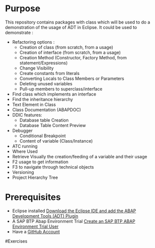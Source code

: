 # Purpose

This repository contains packages with class which will be used to do a demonstration of the usage of ADT in Eclipse.
It could be used to demonstrate :
- Refactoring options :
  - Creation of class (from scratch, from a usage)
  - Creation of interface (from scratch, from a usage)
  - Creation Method (Constructor, Factory Method, from statement/Expressions)
  - Change Visibility
  - Create constants from literals
  - Converting Locals to Class Members or Parameters
  - Deleting unused variables
  - Pull-up members to superclass/interface
- Find class which implements an interface
- Find the inheritance hierarchy
- Text Element in Class
- Class Documentation (ABAPDOC)
- DDIC features:
  - Database table Creation
  - Database Table Content Preview
- Debugger
  - Conditional Breakpoint
  - Content of variable (Class/Instance)
- ATC running
- Where Used
- Retrieve Visually the creation/feeding of a variable and their usage
- F2 usage to get information
- F3 to navigate through technical objects
- Versioning
- Project Hierarchy Tree

# Prerequisites
- Eclipse installed [Download the Eclipse IDE and add the ABAP Development Tools (ADT) Plugin](https://developers.sap.com/tutorials/abap-install-adt.html)
- A SAP BTP Abap Environment Trial [Create an SAP BTP ABAP Environment Trial User](https://developers.sap.com/tutorials/abap-environment-trial-onboarding.html)
- Have a [GitHub Account](https://github.com/signup)

#Exercises




